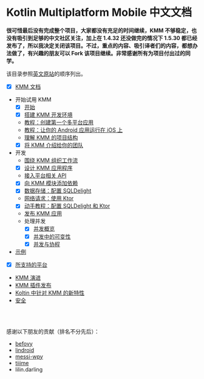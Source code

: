 # Kotlin Multiplatform Mobile 中文文档

**很可惜最后没有完成整个项目，大家都没有充足的时间继续，KMM 不够稳定，也没有吸引到足够的中文社区关注，加上在 1.4.32 还没做完的情况下 1.5.30 都已经发布了，所以我决定关闭该项目。不过，重点的内容、吸引译者们的内容，都想办法做了，有兴趣的朋友可以 Fork 该项目继续。非常感谢所有为项目付出过的同学。**

该目录参照[英文原站](https://kotlinlang.org/docs/mobile/home.html)的顺序列出。

- [x] [KMM 文档](./topics-zh-CN/home.md)
- 开始试用 KMM
    - [x] [开始](./topics-zh-CN/getting-started.md)
    - [x] [搭建 KMM 开发环境](./topics-zh-CN/setup.md)
    - [教程：创建第一个多平台应用](./topics-zh-CN/create-first-app.md)
    - [教程：让你的 Android 应用运行在 iOS 上](./topics-zh-CN/integrate-in-existing-app.md)
    - [理解 KMM 的项目结构](./topics-zh-CN/discover-kmm-project.md)
    - [x] [将 KMM 介绍给你的团队](./topics-zh-CN/introduce-your-team-to-kmm.md)
- 开发
    - [围绕 KMM 组织工作流](./topics-zh-CN/organize-process-around-kmm.md)
    - [x] [设计 KMM 应用程序](./topics-zh-CN/architect-kmm-app.md)
    - [接入平台相关 API](./topics-zh-CN/connect-to-platform-specific-apis.md)
    - [x] [向 KMM 模块添加依赖](./topics-zh-CN/add-dependencies.md)
    - [x] [数据存储：配置 SQLDelight](./topics-zh-CN/configure-sqldelight-for-data-storage.md)
    - [网络请求：使用 Ktor](./topics-zh-CN/use-ktor-for-networking.md)
    - [x] [动手教程：配置 SQLDelight 和 Ktor](./topics-zh-CN/complete-networking-data-storage-hands-on.md)
    - [发布 KMM 应用](./topics-zh-CN/publish-kmm-apps.md)
    - 处理并发
        - [x] [并发概览](./topics-zh-CN/concurrency-overview.md)
        - [x] [并发中的可变性](./topics-zh-CN/concurrent-mutability.md)
        - [x] [并发与协程](./topics-zh-CN/concurrency-and-coroutines.md)

- [示例](./topics-zh-CN/samples.md)
- [x] [所支持的平台](./topics-zh-CN/supported-platforms.md)
- [KMM 演进](./topics-zh-CN/kmm-evolution.md)
- [KMM 插件发布](./topics-zh-CN/kmm-plugin-releases.md)
- [Koltin 中针对 KMM 的新特性](./topics-zh-CN/whats-new-in-kotlin-for-kmm.md)
- [安全](./topics-zh-CN/security.md)


<br/>
<br/>

感谢以下朋友的贡献（排名不分先后）：

- [befovy](https://github.com/befovy)
- [lindroid](https://github.com/linroid)
- [messi-wpy](https://github.com/messi-wpy)
- [tiiime](https://github.com/tiiime)
- lilin.darling
